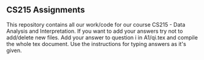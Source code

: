 ## CS215 Assignments
This repository contains all our work/code for our course CS215 - Data Analysis and Interpretation. If you want to add your answers try not to add/delete new files. Add your answer to question i in A1/qi.tex and compile the whole tex document. Use the instructions for typing answers as it's given.
